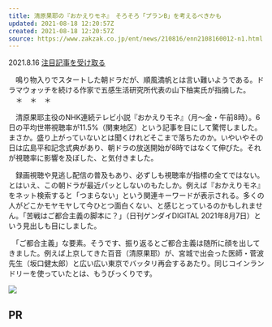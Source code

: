 ```yaml
---
title: 清原果耶の『おかえりモネ』　そろそろ「プランB」を考えるべきかも
updated: 2021-08-18 12:20:57Z
created: 2021-08-18 12:20:57Z
source: https://www.zakzak.co.jp/ent/news/210816/enn2108160012-n1.html
---
```


2021.8.16
[注目記事を受け取る](https://www.zakzak.co.jp/special/fbm/)

　鳴り物入りでスタートした朝ドラだが、順風満帆とは言い難いようである。ドラマウォッチを続ける作家で五感生活研究所代表の山下柚実氏が指摘した。
　＊　＊　＊

　清原果耶主役のNHK連続テレビ小説『おかえりモネ』（月～金・午前8時）。6日の平均世帯視聴率が11.5%（関東地区）という記事を目にして驚愕しました。まさか。盛り上がっていないとは聞くけれどそこまで落ちたのか。いやいやその日は広島平和記念式典があり、朝ドラの放送開始が8時ではなくて伸びた。それが視聴率に影響を及ぼした、と気付きました。

　録画視聴や見逃し配信の普及もあり、必ずしも視聴率が指標の全てではない。とはいえ、この朝ドラが最近パッとしないのもたしか。例えば『おかえりモネ』をネット検索すると「つまらない」という関連キーワードが表示される。多くの人がどこかモヤモヤして今ひとつ面白くない、と感じとっているのかもしれません。「苦戦はご都合主義の脚本に？」（日刊ゲンダイDIGITAL 2021年8月7日）という見出しも目にしました。

　「ご都合主義」な要素。そうです、振り返るとご都合主義は随所に顔を出してきました。例えば上京してきた百音（清原果耶）が、宮城で出会った医師・菅波先生（坂口健太郎）と広い広い東京でバッタリ再会するあたり。同じコインランドリーを使っていたとは、もうびっくりです。

 [![](https://www.zakzak.co.jp/common/images/v2/credit/logo_postseven.gif)](http://www.news-postseven.com/)

## PR